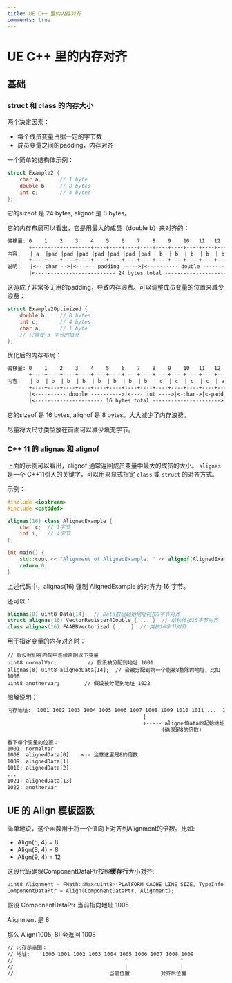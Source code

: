 ```yaml
---
title: UE C++ 里的内存对齐
comments: true
---
```


# UE C++ 里的内存对齐

## 基础

### struct 和 class 的内存大小
两个决定因素：

- 每个成员变量占据一定的字节数
- 成员变量之间的padding，内存对齐

一个简单的结构体示例：
```cpp
struct Example2 {
    char a;      // 1 byte
    double b;    // 8 bytes
    int c;       // 4 bytes
};
```
它的sizeof 是 24 bytes, alignof 是 8 bytes。

它的内存布局可以看出，它是用最大的成员（double b）来对齐的：

```txt
偏移量: 0    1    2    3    4    5    6    7    8    9    10   11   12   13   14   15   16   17   18   19   20   21   22   23
       +----+----+----+----+----+----+----+----+----+----+----+----+----+----+----+----+----+----+----+----+----+----+----+----+
内容:   | a  |pad |pad |pad |pad |pad |pad |pad | b  | b  | b  | b  | b  | b  | b  | b  | c  | c  | c  | c  |pad |pad |pad |pad |
       +----+----+----+----+----+----+----+----+----+----+----+----+----+----+----+----+----+----+----+----+----+----+----+----+
说明:   |<-- char -->|<------ padding ----->|<---------- double ---------->|<---- int ---->|<---- padding ---->|
       |<-------------------------- 24 bytes total --------------------------->|
```

这造成了非常多无用的padding，导致内存浪费。可以调整成员变量的位置来减少浪费：

```cpp
struct Example2Optimized {
    double b;    // 8 bytes
    int c;       // 4 bytes
    char a;      // 1 byte
    // 只需要 3 字节的填充
};
```

优化后的内存布局：
```txt
偏移量: 0    1    2    3    4    5    6    7    8    9    10   11   12   13   14   15
       +----+----+----+----+----+----+----+----+----+----+----+----+----+----+----+----+
内容:   | b  | b  | b  | b  | b  | b  | b  | b  | c  | c  | c  | c  | a  |pad |pad |pad |
       +----+----+----+----+----+----+----+----+----+----+----+----+----+----+----+----+
       |<---------- double ---------->|<---- int ---->|<-char->|<-padding->|
       |<---------------------- 16 bytes total ---------------------->|
```       

它的sizeof 是 16 bytes, alignof 是 8 bytes。大大减少了内存浪费。

尽量将大尺寸类型放在前面可以减少填充字节。

### C++ 11 的 alignas 和 alignof
上面的示例可以看出，alignof 通常返回成员变量中最大的成员的大小。
`alignas` 是一个 C++11引入的关键字，可以用来显式指定 `class` 或 `struct` 的对齐方式。

示例：
```cpp
#include <iostream>
#include <cstddef>

alignas(16) class AlignedExample {
    char c;  // 1字节
    int i;   // 4字节
};

int main() {
    std::cout << "Alignment of AlignedExample: " << alignof(AlignedExample) << std::endl; // 输出 16
    return 0;
}
```

上述代码中，alignas(16) 强制 AlignedExample 的对齐为 16 字节。

还可以：

```cpp
alignas(8) uint8 Data[14];  // Data数组起始地址将按8字节对齐
struct alignas(16) VectorRegister4Double { ... }  // 结构体按16字节对齐 
class alignas(16) FAABBVectorized { ... }  // 类按16字节对齐
```

用于指定变量的内存对齐时：

```
// 假设我们在内存中连续声明以下变量
uint8 normalVar;          // 假设被分配到地址 1001
alignas(8) uint8 alignedData[14];  // 会被分配到第一个能被8整除的地址，比如 1008
uint8 anotherVar;        // 假设被分配到地址 1022
```

图解说明：
```txt
内存地址:  1001 1002 1003 1004 1005 1006 1007 1008 1009 1010 1011 ...  1021 1022
                                            |
                                            +----- alignedData的起始地址
                                                  (确保是8的倍数)

看下每个变量的位置：
1001: normalVar 
1008: alignedData[0]    <-- 注意这里是8的倍数
1009: alignedData[1]
1010: alignedData[2]
...
1021: alignedData[13]
1022: anotherVar
```

## UE 的 Align 模板函数


简单地说，这个函数用于将一个值向上对齐到Alignment的倍数。比如:

- Align(5, 4) = 8
- Align(8, 4) = 8
- Align(9, 4) = 12

这段代码确保ComponentDataPtr按照**缓存行**大小对齐:
```cpp
uint8 Alignment = FMath::Max<uint8>(PLATFORM_CACHE_LINE_SIZE, TypeInfo.Alignment);
ComponentDataPtr = Align(ComponentDataPtr, Alignment);
```

假设 ComponentDataPtr 当前指向地址 1005

Alignment 是 8

那么 Align(1005, 8) 会返回 1008

```txt
// 内存示意图：
// 地址:    1000 1001 1002 1003 1004 1005 1006 1007 1008 1009
//                                    ^                 ^
//                                    |                 |
//                               当前位置          对齐后位置
```